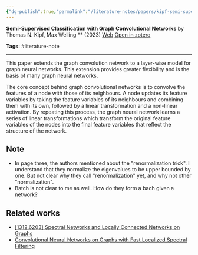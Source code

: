 ```yaml
---
{"dg-publish":true,"permalink":"/literature-notes/papers/kipf-semi-supervised-classification-graph2023/","dgPassFrontmatter":true}
---
```



**Semi-Supervised Classification with Graph Convolutional Networks**
by Thomas N. Kipf, Max Welling
** (2023)
[Web](https://openreview.net/forum?id=SJU4ayYgl) [Open in zotero]( zotero://select/items/@kipfSemiSupervisedClassificationGraph2023)

**Tags**: 
#literature-note

---

This paper extends the graph convolution network to a layer-wise model for graph neural networks. This extension provides greater flexibility and is the basis of many graph neural networks. 

The core concept behind graph convolutional networks is to convolve the features of a node with those of its neighbours. A node updates its feature variables by taking the feature variables of its neighbours and combining them with its own, followed by a linear transformation and a non-linear activation. By repeating this process, the graph neural network learns a series of linear transformations which transform the original feature variables of the nodes into the final feature variables that reflect the structure of the network.

## Note
- In page three, the authors mentioned about the "renormalization trick". I understand that they normalize the eigenvalues to be upper bounded by one. But not clear why they call "renormalization" yet, and why not other "normalization".
- Batch is not clear to me as well. How do they form a bach given a network?


## Related works 
- [[1312.6203] Spectral Networks and Locally Connected Networks on Graphs](https://arxiv.org/abs/1312.6203)
- [Convolutional Neural Networks on Graphs with Fast Localized Spectral Filtering](https://proceedings.neurips.cc/paper/2016/hash/04df4d434d481c5bb723be1b6df1ee65-Abstract.html)